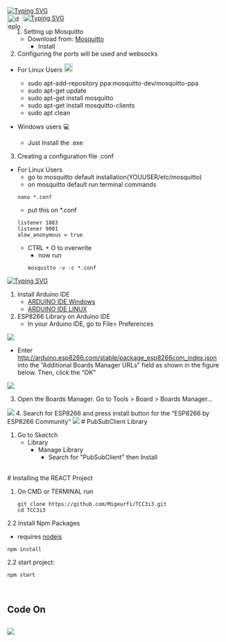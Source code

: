 [![Typing SVG](https://readme-typing-svg.herokuapp.com?font=Fira+Code&size=30&pause=1000&width=435&lines=TCC+3i3)](https://git.io/typing-svg)
<br>
[![Typing SVG](https://readme-typing-svg.herokuapp.com?font=Fira+Code&size=30&pause=1000&color=0FA400&width=435&lines=Setup+Mosquitto)](https://git.io/typing-svg)<img src="https://user-images.githubusercontent.com/91486755/185505116-05f9f700-7c20-40f0-b513-2895385133fd.png" width="35"   alt="deploy" align="left">

1. Setting up Mosquitto
   - Download from: [Mosquitto](https://mosquitto.org/download/)
     - Install
2. Configuring the ports will be used and websocks
* For Linux Users <img src="https://user-images.githubusercontent.com/91486755/185505274-146442df-69c2-46d9-a158-f3b8de448cf8.png" width="20"  alt="deploy" align="justify" >



  - sudo apt-add-repository ppa:mosquitto-dev/mosquitto-ppa
  - sudo apt-get update
  - sudo apt-get install mosquitto
  - sudo apt-get install mosquitto-clients
  - sudo apt clean
* Windows users :computer:
  - Just Install the .exe
3. Creating a configuration file .conf
* For Linux Users
  - go to mosquitto default installation(YOUUSER/etc/mosquitto)
  - on mosquitto default run terminal commands
  ```
  nano *.conf
  ```
  - put this on *.conf
  ```
  listener 1883
  listener 9001
  alow_anonymous = true
  ```
  - CTRL + O to overwrite
    - now run 
    ```
    mosquitto -v -c *.conf
    ```
[![Typing SVG](https://readme-typing-svg.herokuapp.com?font=Fira+Code&size=30&pause=1000&color=A513F7&width=435&lines=ARDUINO+IDE)](https://git.io/typing-svg)
1. Install Arduino IDE
   * [ARDUINO IDE Windows](https://downloads.arduino.cc/arduino-1.8.19-windows.exe)
   * [ARDUINO IDE LINUX](https://downloads.arduino.cc/arduino-1.8.19-linux64.tar.xz)
2. ESP8266 Library on Arduino IDE
   * In your Arduino IDE, go to File> Preferences
<img src="https://i0.wp.com/randomnerdtutorials.com/wp-content/uploads/2019/07/Install-ESP8266-Board-add-on-in-Arduino-IDE-open-preferences.png?w=197&quality=100&strip=all&ssl=1">

   *  Enter http://arduino.esp8266.com/stable/package_esp8266com_index.json into the “Additional Boards Manager URLs” field as shown in the figure below. Then, click the “OK”
<img src="https://i0.wp.com/randomnerdtutorials.com/wp-content/uploads/2019/07/Install-ESP8266-Board-add-on-in-Arduino-IDE-enter-URL.png?w=722&quality=100&strip=all&ssl=1">

3. Open the Boards Manager. Go to Tools > Board > Boards Manager…
<img src="https://i0.wp.com/randomnerdtutorials.com/wp-content/uploads/2019/07/Install-ESP8266-Board-add-on-in-Arduino-IDE-open-boards-manager.png?w=671&quality=100&strip=all&ssl=1">
4. Search for ESP8266 and press install button for the “ESP8266 by ESP8266 Community“
<img src="https://i0.wp.com/randomnerdtutorials.com/wp-content/uploads/2019/07/Install-ESP8266-Board-add-on-in-Arduino-IDE-search-ESP8266.png?w=786&quality=100&strip=all&ssl=1">
# PubSubClient Library

1. Go to Skectch
   * Library
      - Manage Library
         - Search for "PubSubClient" then Install
<br>
# Installing the REACT Project


1. On CMD or TERMINAL run
   ```
   git clone https://github.com/Migeurfi/TCC3i3.git
   cd TCC3i3
   ```
2.2 Install Npm Packages
   * requires [nodejs](https://nodejs.org/en/)
   ```
   npm install 
   ```
2.2 start project:
   ```
   npm start
   ```
     
<br>
<h2>Code On<h2>
<p align="left">
  <a href="https://skillicons.dev">
    <img src="https://skillicons.dev/icons?i=vscode,arduino,react,nodejs,css,js,git" />
  </a>
</p>
